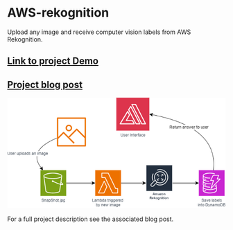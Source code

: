 # AWS-rekognition
Upload any image and receive computer vision labels from AWS Rekognition. 

## [Link to project Demo](https://main.d28o31nkfohb6j.amplifyapp.com/)

## [Project blog post](https://www.markmusil.click/2024/01/10/aws-computer-vision-project/)

![Architecture](Rekognition.drawio.png)

For a full project description see the associated blog post. 

